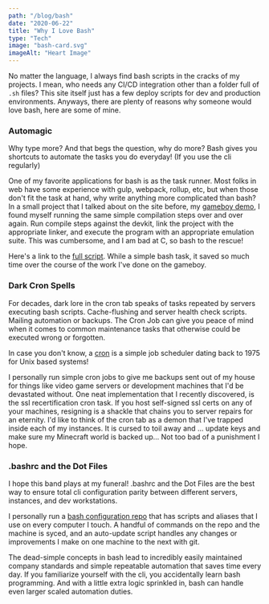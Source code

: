```yaml
---
path: "/blog/bash"
date: "2020-06-22"
title: "Why I Love Bash"
type: "Tech"
image: "bash-card.svg"
imageAlt: "Heart Image"
---
```

No matter the language, I always find bash scripts in the cracks of my projects. I mean, who needs any CI/CD integration other than a folder full of `.sh` files? This site itself just has a few deploy scripts for dev and production environments. Anyways, there are plenty of reasons why someone would love bash, here are some of mine.

### Automagic

Why type more? And that begs the question, why do more? Bash gives you shortcuts to automate the tasks you do everyday! (If you use the cli regularly)

One of my favorite applications for bash is as the task runner. Most folks in web have some experience with gulp, webpack, rollup, etc, but when those don't fit the task at hand, why write anything more complicated than bash? In a small project that I talked about on the site before, my [gameboy demo](https://github.com/ColeyG/coles-gba-demo), I found myself running the same simple compilation steps over and over again. Run compile steps against the devkit, link the project with the appropriate linker, and execute the program with an appropriate emulation suite. This was cumbersome, and I am bad at C, so bash to the rescue!

Here's a link to the [full script](https://github.com/ColeyG/coles-gba-demo/blob/master/scripts/compile.sh). While a simple bash task, it saved so much time over the course of the work I've done on the gameboy.

### Dark Cron Spells

For decades, dark lore in the cron tab speaks of tasks repeated by servers executing bash scripts. Cache-flushing and server health check scripts. Mailing automation or backups. The Cron Job can give you peace of mind when it comes to common maintenance tasks that otherwise could be executed wrong or forgotten.

In case you don't know, a [cron](https://en.wikipedia.org/wiki/Cron) is a simple job scheduler dating back to 1975 for Unix based systems!

I personally run simple cron jobs to give me backups sent out of my house for things like video game servers or development machines that I'd be devastated without. One neat implementation that I recently discovered, is the ssl recertification cron task. If you host self-signed ssl certs on any of your machines, resigning is a shackle that chains you to server repairs for an eternity. I'd like to think of the cron tab as a demon that I've trapped inside each of my instances. It is cursed to toil away and ... update keys and make sure my Minecraft world is backed up... Not too bad of a punishment I hope.

### .bashrc and the Dot Files

I hope this band plays at my funeral! .bashrc and the Dot Files are the best way to ensure total cli configuration parity between different servers, instances, and dev workstations.

I personally run a [bash configuration repo](https://github.com/ColeyG/bash-config) that has scripts and aliases that I use on every computer I touch. A handful of commands on the repo and the machine is syced, and an auto-update script handles any changes or improvements I make on one machine to the next with git.

The dead-simple concepts in bash lead to incredibly easily maintained company standards and simple repeatable automation that saves time every day. If you familiarize yourself with the cli, you accidentally learn bash programming. And with a little extra logic sprinkled in, bash can handle even larger scaled automation duties.
